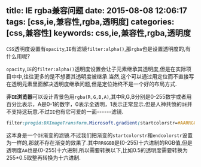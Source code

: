 title: IE rgba兼容问题
date: 2015-08-08 12:06:17
tags: [css,ie,兼容性,rgba,透明度]
categories: [css,兼容性]
keywords: css,ie,兼容性,rgba,透明度
---

`CSS`透明度设置有`opacity`,`IE`有滤镜`filter:alpha()`,那`rgba`也是设置透明度的,有什么用呢?

`opacity`,`IE`的`filter:alpha()`透明度设置会让子元素继承其透明度,但是在实际项目中中,往往更多的是不想要其透明度被继承.当然,这个可以通过用定位而不直接写在透明元素里面解决透明度继承问题,但是定位始终不是一个好的布局方式.

**非`IE`浏览器**可以设计背景色用`rgba(R,G,B,A)`,其中R,G,B分别是0-255数字或者用百分比表示，A是0-1的数字，0表示全透明，1表示正常显示.但是人神共愤的`IE`并不支持这玩意.不过`IE`也有它可爱的一面------滤镜.

<!--more-->

``` css
filter:progid:DXImageTransform.Microsoft.gradient(startcolorstr=#AARRGGBB,endcolorstr=#AARRGGBB)
```
这本身是一个`IE`渐变的滤镜.不过我们把渐变的`startcolorstr`和`endcolorstr`设置为一样的,那就不存在渐变的效果了.其中`RRGGBB`是(0-255)十六进制的RGB值,但是透明度`AA`也是(0-255)十六进制,所以需要转换以下,比如0.5的透明度需要转换为255*0.5取整再转换为十六进制.